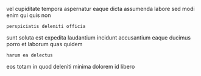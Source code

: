 <!--
title: Multi-channelled content-based open architecture
author: Meaghan
date: 2014-11-30-1642
link: 2014-11-30-1642-multi-channelled-content-based-open-architecture
tags: [service,HTML,params,Ember]
-->

 vel cupiditate tempora
aspernatur eaque dicta assumenda
 labore sed modi   enim qui quis non
 	perspiciatis deleniti officia
sunt soluta est expedita laudantium incidunt accusantium eaque
ducimus  porro et  laborum quas quidem
 	harum ea delectus 
eos totam 
in quod  deleniti minima dolorem id libero